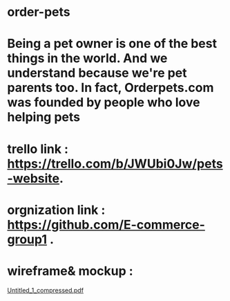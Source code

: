 # order-pets

# Being a pet owner is one of the best things in the world. And we understand because we're pet parents too. In fact, Orderpets.com was founded by people who love helping pets
# 

# trello link : https://trello.com/b/JWUbi0Jw/pets-website.
# orgnization link : https://github.com/E-commerce-group1 .

# wireframe& mockup :


[Untitled_1_compressed.pdf](https://github.com/Ramajardat/order-pets/files/9699742/Untitled_1_compressed.pdf)
